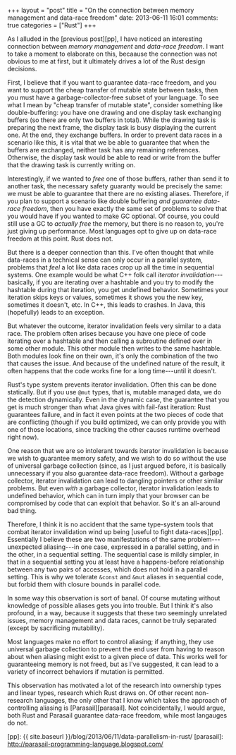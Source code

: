 +++
layout = "post"
title = "On the connection between memory management and data-race freedom"
date: 2013-06-11 16:01
comments: true
categories = ["Rust"]
+++

As I alluded in the [previous post][pp], I have noticed an interesting
connection between *memory management* and *data-race freedom*. I want
to take a moment to elaborate on this, becaause the connection was not
obvious to me at first, but it ultimately drives a lot of the Rust
design decisions.

First, I believe that if you want to guarantee data-race freedom, and
you want to support the cheap transfer of mutable state between tasks,
then you must have a garbage-collector-free subset of your
language. To see what I mean by "cheap transfer of mutable state",
consider something like double-buffering: you have one drawing and one
display task exchanging buffers (so there are only two buffers in
total).  While the drawing task is preparing the next frame, the
display task is busy displaying the current one. At the end, they
exchange buffers.  In order to prevent data races in a scenario like
this, it is vital that we be able to guarantee that when the buffers
are exchanged, neither task has any remaining references. Otherwise,
the display task would be able to read or write from the buffer that
the drawing task is currently writing on.

Interestingly, if we wanted to *free* one of those buffers, rather
than send it to another task, the necessary safety guaranty would be
precisely the same: we must be able to guarantee that there are no
existing aliases. Therefore, if you plan to support a scenario like
double buffering *and guarantee data-race freedom*, then you have
exactly the same set of problems to solve that you would have if you
wanted to make GC optional. Of course, you could still use a GC to
*actually free* the memory, but there is no reason to, you're just
giving up performance. Most languages opt to give up on data-race
freedom at this point. Rust does not.

But there is a deeper connection than this. I've often thought that
while data-races in a technical sense can only occur in a parallel
system, problems that *feel* a lot like data races crop up all the
time in sequential systems. One example would be what C++ folk call
*iterator invalidation*---basically, if you are iterating over a
hashtable and you try to modify the hashtable during that iteration,
you get undefined behavior. Sometimes your iteration skips keys or
values, sometimes it shows you the new key, sometimes it doesn't, etc.
In C++, this leads to crashes. In Java, this (hopefully) leads to an
exception.

But whatever the outcome, iterator invalidation feels very similar to
a data race. The problem often arises because you have one piece of
code iterating over a hashtable and then calling a subroutine defined
over in some other module. This other module then writes to the same
hashtable.  Both modules look fine on their own, it's only the
combination of the two that causes the issue. And because of the
undefined nature of the result, it often happens that the code works
fine for a long time---until it doesn't.

Rust's type system prevents iterator invalidation. Often this can be
done statically. But if you use `@mut` types, that is, mutable managed
data, we do the detection dynamically. Even in the dynamic case, the
guarantee that you get is much stronger than what Java gives with
fail-fast iteration: Rust guarantees failure, and in fact it even
points at the two pieces of code that are conflicting (though if you
build optimized, we can only provide you with one of those locations,
since tracking the other causes runtime overhead right now).

One reason that we are so intolerant towards iterator invalidation is
because we wish to guarantee memory safety, and we wish to do so
without the use of universal garbage collection (since, as I just
argued before, it is basically unnecessary if you also guarantee
data-race freedom). Without a garbage collector, iterator invalidation
can lead to dangling pointers or other similar problems. But even
*with* a garbage collector, iterator invalidation leads to undefined
behavior, which can in turn imply that your browser can be compromised
by code that can exploit that behavior. So it's an all-around bad
thing.

Therefore, I think it is no accident that the same type-system tools
that combat iterator invalidation wind up being
[useful to fight data-races][pp]. Essentially I believe these are two
manifestations of the same problem---unexpected aliasing---in one
case, expressed in a parallel setting, and in the other, in a
sequential setting. The sequential case is mildly simpler, in that in
a sequential setting you at least have a happens-before relationship
between any two pairs of accesses, which does not hold in a parallel
setting.  This is why we tolerate `&const` and `&mut` aliases in
sequential code, but forbid them with closure bounds in parallel code.

In some way this observation is sort of banal. Of course mutating
without knowledge of possible aliases gets you into trouble. But I
think it's also profound, in a way, because it suggests that these two
seemingly unrelated issues, memory management and data races, cannot
be truly separated (except by sacrificing mutability).

Most languages make no effort to control aliasing; if anything, they
use universal garbage collection to prevent the end user from having
to reason about when aliasing might exist to a given piece of
data. This works well for guaranteeing memory is not freed, but as
I've suggested, it can lead to a variety of incorrect behaviors if
mutation is permitted.

This observation has motivated a lot of the research into ownership
types and linear types, research which Rust draws on. Of other recent
non-research languages, the only other that I know which takes the
approach of controlling aliasing is [Parasail][parasail]. Not
coincidentally, I would argue, both Rust and Parasail guarantee
data-race freedom, while most langauges do not.

[pp]: {{ site.baseurl }}/blog/2013/06/11/data-parallelism-in-rust/
[parasail]: http://parasail-programming-language.blogspot.com/
